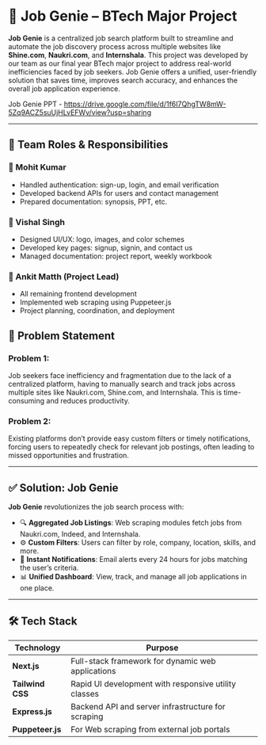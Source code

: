 # 💼 Job Genie – BTech Major Project

**Job Genie** is a centralized job search platform built to streamline and automate the job discovery process across multiple websites like **Shine.com**, **Naukri.com**, and **Internshala**. This project was developed by our team as our final year BTech major project to address real-world inefficiencies faced by job seekers. Job Genie offers a unified, user-friendly solution that saves time, improves search accuracy, and enhances the overall job application experience.

Job Genie PPT - https://drive.google.com/file/d/1f6I7QhgTW8mW-5Zq9ACZ5suUjHLvEFWv/view?usp=sharing

---

## 👥 Team Roles & Responsibilities

### 👤 Mohit Kumar
- Handled authentication: sign-up, login, and email verification
- Developed backend APIs for users and contact management
- Prepared documentation: synopsis, PPT, etc.

### 👤 Vishal Singh
- Designed UI/UX: logo, images, and color schemes
- Developed key pages: signup, signin, and contact us
- Managed documentation: project report, weekly workbook

### 👤 Ankit Matth (Project Lead)
- All remaining frontend development
- Implemented web scraping using Puppeteer.js
- Project planning, coordination, and deployment

## 🚀 Problem Statement 

### Problem 1:
 Job seekers face inefficiency and fragmentation due to the lack of a centralized platform, having to manually search and track jobs across multiple sites like Naukri.com, Shine.com, and Internshala. This is time-consuming and reduces productivity.

### Problem 2:
 Existing platforms don’t provide easy custom filters or timely notifications, forcing users to repeatedly check for relevant job postings, often leading to missed opportunities and frustration.

---

## ✅ Solution: Job Genie

**Job Genie** revolutionizes the job search process with:

- 🔍 **Aggregated Job Listings**: Web scraping modules fetch jobs from Naukri.com, Indeed, and Internshala.
- ⚙️ **Custom Filters**: Users can filter by role, company, location, skills, and more.
- 📧 **Instant Notifications**: Email alerts every 24 hours for jobs matching the user’s criteria.
- 📊 **Unified Dashboard**: View, track, and manage all job applications in one place.

---

## 🛠️ Tech Stack

| Technology      | Purpose                                               |
|-----------------|-------------------------------------------------------|
| **Next.js**     | Full-stack framework for dynamic web applications     |
| **Tailwind CSS**| Rapid UI development with responsive utility classes  |
| **Express.js**  | Backend API and server infrastructure for scraping    |
| **Puppeteer.js**| For Web scraping from external job portals            |

